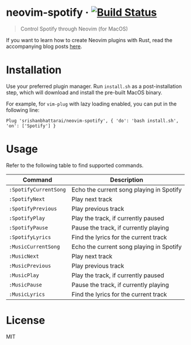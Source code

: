 # neovim-spotify &middot; [![Build Status](https://travis-ci.com/srishanbhattarai/neovim-spotify.svg?token=r9ZKJZspyajhDz5EguyH&branch=master)](https://travis-ci.com/srishanbhattarai/neovim-spotify)
> Control Spotify through Neovim (for MacOS)

If you want to learn how to create Neovim plugins with Rust, read the accompanying blog posts [here](https://medium.com/@srishanbhattarai/a-detailed-guide-to-writing-your-first-neovim-plugin-in-rust-a81604c606b1).

# Installation
Use your preferred plugin manager. Run `install.sh` as a post-installation step, which will download and install
the pre-built MacOS binary.

For example, for `vim-plug` with lazy loading enabled, you can put in the following line:
```vim
Plug 'srishanbhattarai/neovim-spotify', { 'do': 'bash install.sh', 'on': ['Spotify'] }
```

# Usage
Refer to the following table to find supported commands.

| Command               | Description                              |
|-----------------------|------------------------------------------|
| `:SpotifyCurrentSong` | Echo the current song playing in Spotify |
| `:SpotifyNext`        | Play next track                          |
| `:SpotifyPrevious`    | Play previous track                      |
| `:SpotifyPlay`        | Play the track, if currently paused      |
| `:SpotifyPause`       | Pause the track, if currently playing    |
| `:SpotifyLyrics`      | Find the lyrics for the current track    |
| `:MusicCurrentSong`   | Echo the current song playing in Spotify |
| `:MusicNext`          | Play next track                          |
| `:MusicPrevious`      | Play previous track                      |
| `:MusicPlay`          | Play the track, if currently paused      |
| `:MusicPause`         | Pause the track, if currently playing    |
| `:MusicLyrics`        | Find the lyrics for the current track    |

# License
MIT
